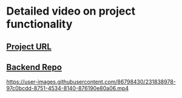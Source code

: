 # Detailed video on project functionality

## [Project URL](https://majestic-kelpie-51f2fe.netlify.app)

## [Backend Repo](https://github.com/md-jishan-ansari/memories_backend)

https://user-images.githubusercontent.com/86798430/231838978-97c0bcdd-8751-4534-8140-876190e80a06.mp4

